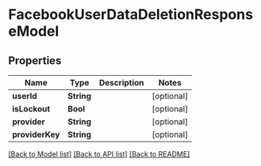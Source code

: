 # FacebookUserDataDeletionResponseModel

## Properties
Name | Type | Description | Notes
------------ | ------------- | ------------- | -------------
**userId** | **String** |  | [optional] 
**isLockout** | **Bool** |  | [optional] 
**provider** | **String** |  | [optional] 
**providerKey** | **String** |  | [optional] 

[[Back to Model list]](../README.md#documentation-for-models) [[Back to API list]](../README.md#documentation-for-api-endpoints) [[Back to README]](../README.md)


